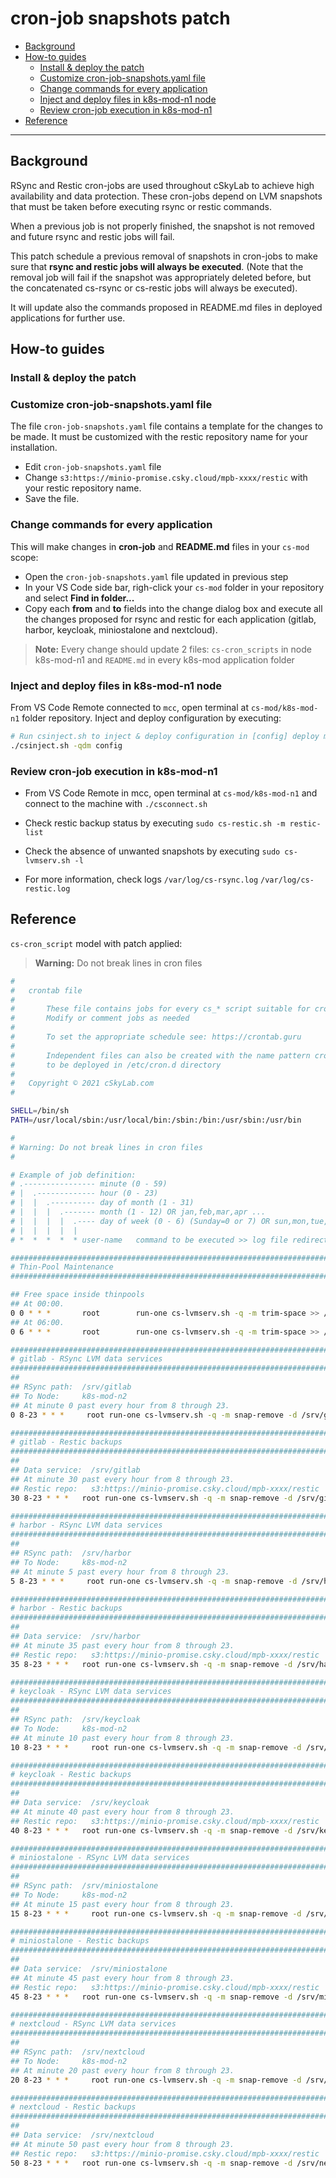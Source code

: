 # cron-job snapshots patch <!-- omit in toc -->

- [Background](#background)
- [How-to guides](#how-to-guides)
  - [Install & deploy the patch](#install--deploy-the-patch)
  - [Customize cron-job-snapshots.yaml file](#customize-cron-job-snapshotsyaml-file)
  - [Change commands for every application](#change-commands-for-every-application)
  - [Inject and deploy files in k8s-mod-n1 node](#inject-and-deploy-files-in-k8s-mod-n1-node)
  - [Review cron-job execution in k8s-mod-n1](#review-cron-job-execution-in-k8s-mod-n1)
- [Reference](#reference)

---

## Background

RSync and Restic cron-jobs are used throughout cSkyLab to achieve high availability and data protection. These cron-jobs depend on LVM snapshots that must be taken before executing rsync or restic commands.

When a previous job is not properly finished, the snapshot is not removed and future rsync and restic jobs will fail.

This patch schedule a previous removal of snapshots in cron-jobs to make sure that **rsync and restic jobs will always be executed**. (Note that the removal job will fail if the snapshot was appropriately deleted before, but the concatenated cs-rsync or cs-restic jobs will always be executed).

It will update also the commands proposed in README.md files in deployed applications for further use.

## How-to guides

### Install & deploy the patch

### Customize cron-job-snapshots.yaml file

The file `cron-job-snapshots.yaml` file contains a template for the changes to be made. It must be customized with the restic repository name for your installation.

- Edit `cron-job-snapshots.yaml` file
- Change `s3:https://minio-promise.csky.cloud/mpb-xxxx/restic` with your restic repository name.
- Save the file.

### Change commands for every application

This will make changes in **cron-job** and **README.md** files in your `cs-mod` scope:

- Open the `cron-job-snapshots.yaml` file updated in previous step
- In your VS Code side bar, righ-click your `cs-mod` folder in your repository and select **Find in folder...**
- Copy each **from** and **to** fields into the change dialog box and execute all the changes proposed for rsync and restic for each application (gitlab, harbor, keycloak, miniostalone and nextcloud).

>**Note:** Every change should update 2 files: `cs-cron_scripts` in node k8s-mod-n1 and `README.md` in every k8s-mod application folder

### Inject and deploy files in k8s-mod-n1 node

From VS Code Remote connected to `mcc`, open  terminal at `cs-mod/k8s-mod-n1` folder repository. Inject and deploy configuration by executing:

```bash
# Run csinject.sh to inject & deploy configuration in [config] deploy mode (default)
./csinject.sh -qdm config
```

### Review cron-job execution in k8s-mod-n1

- From VS Code Remote in mcc, open terminal at `cs-mod/k8s-mod-n1` and connect to the machine with `./csconnect.sh`

- Check restic backup status by executing `sudo cs-restic.sh -m restic-list`
- Check the absence of unwanted snapshots by executing `sudo cs-lvmserv.sh -l`
- For more information, check logs `/var/log/cs-rsync.log` `/var/log/cs-restic.log`

## Reference

`cs-cron_script` model with patch applied:

>**Warning:** Do not break lines in cron files

```bash
#
#   crontab file
#   
#       These file contains jobs for every cs_* script suitable for crontab
#       Modify or comment jobs as needed
#
#       To set the appropriate schedule see: https://crontab.guru
#
#       Independent files can also be created with the name pattern cron-cs_*
#       to be deployed in /etc/cron.d directory
#               
#   Copyright © 2021 cSkyLab.com
#

SHELL=/bin/sh
PATH=/usr/local/sbin:/usr/local/bin:/sbin:/bin:/usr/sbin:/usr/bin

#
# Warning: Do not break lines in cron files
#

# Example of job definition:
# .---------------- minute (0 - 59)
# |  .------------- hour (0 - 23)
# |  |  .---------- day of month (1 - 31)
# |  |  |  .------- month (1 - 12) OR jan,feb,mar,apr ...
# |  |  |  |  .---- day of week (0 - 6) (Sunday=0 or 7) OR sun,mon,tue,wed,thu,fri,sat
# |  |  |  |  |
# *  *  *  *  * user-name   command to be executed >> log file redirection for stderr and stdout

################################################################################
# Thin-Pool Maintenance
################################################################################

## Free space inside thinpools
## At 00:00.
0 0 * * *       root        run-one cs-lvmserv.sh -q -m trim-space >> /var/log/cs-lvmserv.log 2>&1
## At 06:00.
0 6 * * *       root        run-one cs-lvmserv.sh -q -m trim-space >> /var/log/cs-lvmserv.log 2>&1

################################################################################
# gitlab - RSync LVM data services
################################################################################
##
## RSync path:  /srv/gitlab
## To Node:     k8s-mod-n2
## At minute 0 past every hour from 8 through 23.
0 8-23 * * *     root run-one cs-lvmserv.sh -q -m snap-remove -d /srv/gitlab  >> /var/log/cs-rsync.log 2>&1 ; run-one cs-rsync.sh -qm rsync-to -d /srv/gitlab  -t k8s-mod-n2.cskylab.net  >> /var/log/cs-rsync.log 2>&1

################################################################################
# gitlab - Restic backups
################################################################################
##
## Data service:  /srv/gitlab
## At minute 30 past every hour from 8 through 23.
## Restic repo:   s3:https://minio-promise.csky.cloud/mpb-xxxx/restic
30 8-23 * * *   root run-one cs-lvmserv.sh -q -m snap-remove -d /srv/gitlab  >> /var/log/cs-restic.log 2>&1 ; run-one cs-restic.sh -qm restic-bck -d  /srv/gitlab -r s3:https://minio-promise.csky.cloud/mpb-xxxx/restic  -t gitlab  >> /var/log/cs-restic.log 2>&1 && run-one cs-restic.sh -q -m restic-forget -r s3:https://minio-promise.csky.cloud/mpb-xxxx/restic  -t gitlab  -f "--keep-hourly 6 --keep-daily 31 --keep-weekly 5 --keep-monthly 13 --keep-yearly 10" >> /var/log/cs-restic.log 2>&1

################################################################################
# harbor - RSync LVM data services
################################################################################
##
## RSync path:  /srv/harbor
## To Node:     k8s-mod-n2
## At minute 5 past every hour from 8 through 23.
5 8-23 * * *     root run-one cs-lvmserv.sh -q -m snap-remove -d /srv/harbor  >> /var/log/cs-rsync.log 2>&1 ; run-one cs-rsync.sh -qm rsync-to -d /srv/harbor  -t k8s-mod-n2.cskylab.net  >> /var/log/cs-rsync.log 2>&1

################################################################################
# harbor - Restic backups
################################################################################
##
## Data service:  /srv/harbor
## At minute 35 past every hour from 8 through 23.
## Restic repo:   s3:https://minio-promise.csky.cloud/mpb-xxxx/restic
35 8-23 * * *   root run-one cs-lvmserv.sh -q -m snap-remove -d /srv/harbor  >> /var/log/cs-restic.log 2>&1 ; run-one cs-restic.sh -qm restic-bck -d  /srv/harbor -r s3:https://minio-promise.csky.cloud/mpb-xxxx/restic  -t harbor  >> /var/log/cs-restic.log 2>&1 && run-one cs-restic.sh -q -m restic-forget -r s3:https://minio-promise.csky.cloud/mpb-xxxx/restic  -t harbor  -f "--keep-hourly 6 --keep-daily 31 --keep-weekly 5 --keep-monthly 13 --keep-yearly 10" >> /var/log/cs-restic.log 2>&1

################################################################################
# keycloak - RSync LVM data services
################################################################################
##
## RSync path:  /srv/keycloak
## To Node:     k8s-mod-n2
## At minute 10 past every hour from 8 through 23.
10 8-23 * * *     root run-one cs-lvmserv.sh -q -m snap-remove -d /srv/keycloak  >> /var/log/cs-rsync.log 2>&1 ; run-one cs-rsync.sh -qm rsync-to -d /srv/keycloak  -t k8s-mod-n2.cskylab.net  >> /var/log/cs-rsync.log 2>&1

################################################################################
# keycloak - Restic backups
################################################################################
##
## Data service:  /srv/keycloak
## At minute 40 past every hour from 8 through 23.
## Restic repo:   s3:https://minio-promise.csky.cloud/mpb-xxxx/restic
40 8-23 * * *   root run-one cs-lvmserv.sh -q -m snap-remove -d /srv/keycloak  >> /var/log/cs-restic.log 2>&1 ; run-one cs-restic.sh -qm restic-bck -d  /srv/keycloak -r s3:https://minio-promise.csky.cloud/mpb-xxxx/restic  -t keycloak  >> /var/log/cs-restic.log 2>&1 && run-one cs-restic.sh -q -m restic-forget -r s3:https://minio-promise.csky.cloud/mpb-xxxx/restic  -t keycloak  -f "--keep-hourly 6 --keep-daily 31 --keep-weekly 5 --keep-monthly 13 --keep-yearly 10" >> /var/log/cs-restic.log 2>&1

################################################################################
# miniostalone - RSync LVM data services
################################################################################
##
## RSync path:  /srv/miniostalone
## To Node:     k8s-mod-n2
## At minute 15 past every hour from 8 through 23.
15 8-23 * * *     root run-one cs-lvmserv.sh -q -m snap-remove -d /srv/miniostalone  >> /var/log/cs-rsync.log 2>&1 ; run-one cs-rsync.sh -qm rsync-to -d /srv/miniostalone  -t k8s-mod-n2.cskylab.net  >> /var/log/cs-rsync.log 2>&1

################################################################################
# miniostalone - Restic backups
################################################################################
##
## Data service:  /srv/miniostalone
## At minute 45 past every hour from 8 through 23.
## Restic repo:   s3:https://minio-promise.csky.cloud/mpb-xxxx/restic
45 8-23 * * *   root run-one cs-lvmserv.sh -q -m snap-remove -d /srv/miniostalone  >> /var/log/cs-restic.log 2>&1 ; run-one cs-restic.sh -qm restic-bck -d  /srv/miniostalone -r s3:https://minio-promise.csky.cloud/mpb-xxxx/restic  -t miniostalone  >> /var/log/cs-restic.log 2>&1 && run-one cs-restic.sh -q -m restic-forget -r s3:https://minio-promise.csky.cloud/mpb-xxxx/restic  -t miniostalone  -f "--keep-hourly 6 --keep-daily 31 --keep-weekly 5 --keep-monthly 13 --keep-yearly 10" >> /var/log/cs-restic.log 2>&1

################################################################################
# nextcloud - RSync LVM data services
################################################################################
##
## RSync path:  /srv/nextcloud
## To Node:     k8s-mod-n2
## At minute 20 past every hour from 8 through 23.
20 8-23 * * *     root run-one cs-lvmserv.sh -q -m snap-remove -d /srv/nextcloud  >> /var/log/cs-rsync.log 2>&1 ; run-one cs-rsync.sh -qm rsync-to -d /srv/nextcloud  -t k8s-mod-n2.cskylab.net  >> /var/log/cs-rsync.log 2>&1

################################################################################
# nextcloud - Restic backups
################################################################################
##
## Data service:  /srv/nextcloud
## At minute 50 past every hour from 8 through 23.
## Restic repo:   s3:https://minio-promise.csky.cloud/mpb-xxxx/restic
50 8-23 * * *   root run-one cs-lvmserv.sh -q -m snap-remove -d /srv/nextcloud  >> /var/log/cs-restic.log 2>&1 ; run-one cs-restic.sh -qm restic-bck -d  /srv/nextcloud -r s3:https://minio-promise.csky.cloud/mpb-xxxx/restic  -t nextcloud  >> /var/log/cs-restic.log 2>&1 && run-one cs-restic.sh -q -m restic-forget -r s3:https://minio-promise.csky.cloud/mpb-xxxx/restic  -t nextcloud  -f "--keep-hourly 6 --keep-daily 31 --keep-weekly 5 --keep-monthly 13 --keep-yearly 10" >> /var/log/cs-restic.log 2>&1
```
